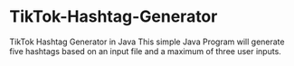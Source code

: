 # TikTok-Hashtag-Generator
TikTok Hashtag Generator in Java
This simple Java Program will generate five hashtags based on an input file and a maximum of three user inputs.
